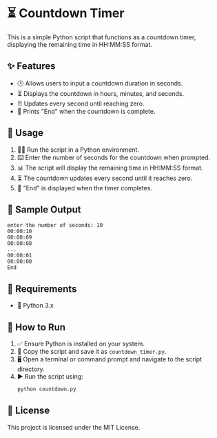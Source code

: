 # ⏳ Countdown Timer

This is a simple Python script that functions as a countdown timer, displaying the remaining time in HH:MM:SS format.

## ✨ Features
- 🕒 Allows users to input a countdown duration in seconds.
- ⏳ Displays the countdown in hours, minutes, and seconds.
- ⏰ Updates every second until reaching zero.
- 🔔 Prints "End" when the countdown is complete.

## 🔧 Usage
1. 🏃‍♂️ Run the script in a Python environment.
2. ⌨️ Enter the number of seconds for the countdown when prompted.
3. 📊 The script will display the remaining time in HH:MM:SS format.
4. ⏳ The countdown updates every second until it reaches zero.
5. 🎉 "End" is displayed when the timer completes.

## 📝 Sample Output
```
enter the number of seconds: 10
00:00:10
00:00:09
00:00:08
...
00:00:01
00:00:00
End
```

## 🔧 Requirements
- 🐍 Python 3.x

## 🚀 How to Run
1. ✅ Ensure Python is installed on your system.
2. 📂 Copy the script and save it as `countdown_timer.py`.
3. 🖥️ Open a terminal or command prompt and navigate to the script directory.
4. ▶️ Run the script using:
   ```bash
   python countdown.py
   ```

## 📜 License
This project is licensed under the MIT License.

